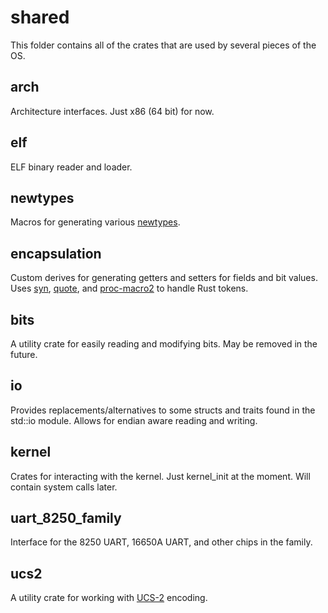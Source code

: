 # shared
This folder contains all of the crates that are used by several pieces of the OS.
## arch
Architecture interfaces. Just x86 (64 bit) for now.
## elf
ELF binary reader and loader.
## newtypes
Macros for generating various [newtypes](https://doc.rust-lang.org/1.0.0/style/features/types/newtype.html).
## encapsulation
Custom derives for generating getters and setters for fields and bit values. Uses [syn](https://github.com/dtolnay/syn), [quote](https://github.com/dtolnay/quote), and [proc-macro2](https://github.com/alexcrichton/proc-macro2) to handle Rust tokens.
## bits
A utility crate for easily reading and modifying bits. May be removed in the future.
## io
Provides replacements/alternatives to some structs and traits found in the std::io module. Allows for endian aware reading and writing.
## kernel
Crates for interacting with the kernel. Just kernel_init at the moment. Will contain system calls later.
## uart_8250_family
Interface for the 8250 UART, 16650A UART, and other chips in the family.
## ucs2
A utility crate for working with [UCS-2](https://en.wikipedia.org/wiki/Universal_Coded_Character_Set) encoding.
